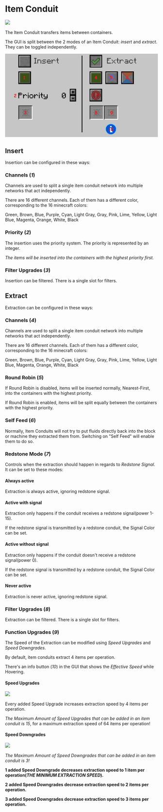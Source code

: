 # Item Conduit
![](http://loenwind.info/eio/Item_Conduit.png)

The Item Conduit transfers items between containers.

The GUI is split between the 2 modes of an Item Conduit: *insert* and *extract*. They can be toggled independently.

![Item Conduit GUI](images/GUIs/Item-Conduit-GUI.png)

## Insert

Insertion can be configured in these ways:

### Channels (*1*)

Channels are used to split a single item conduit network into multiple networks that act independently.

There are 16 different channels. Each of them has a different color, corresponding to the 16 minecraft colors:

Green, Brown, Blue, Purple, Cyan, Light Gray, Gray, Pink, Lime, Yellow, Light Blue, Magenta, Orange, White, Black

### Priority (*2*)

The insertion uses the priority system. The priority is represented by an integer.

*The items will be inserted into the containers with the highest priority first.*

### Filter Upgrades (*3*)

Insertion can be filtered. There is a single slot for filters.

## Extract

Extraction can be configured in these ways:

### Channels (*4*)

Channels are used to split a single item conduit network into multiple networks that act independently.

There are 16 different channels. Each of them has a different color, corresponding to the 16 minecraft colors:

Green, Brown, Blue, Purple, Cyan, Light Gray, Gray, Pink, Lime, Yellow, Light Blue, Magenta, Orange, White, Black

### Round Robin (*5*)

If Round Robin is disabled, items will be inserted normally, Nearest-First, into the containers with the highest priority.

If Round Robin is enabled, items will be split equally between the containers with the highest priority.

### Self Feed (*6*)

Normally, Item Conduits will not try to put fluids directly back into the block or machine they extracted them from. Switching on "Self Feed" will enable them to do so.

### Redstone Mode (*7*)

Controls when the extraction should happen in regards to *Redstone Signal*. It can be set to these modes:

#### Always active
Extraction is always active, ignoring redstone signal.

#### Active with signal
Extraction only happens if the conduit receives a redstone signal(power 1-15).

If the redstone signal is transmitted by a redstone conduit, the Signal Color can be set.

#### Active without signal
Extraction only happens if the conduit doesn't receive a redstone signal(power 0).

If the redstone signal is transmitted by a redstone conduit, the Signal Color can be set.

#### Never active
Extraction is never active, ignoring redstone signal.

### Filter Upgrades (*8*)

Extraction can be filtered. There is a single slot for filters.

### Function Upgrades (*9*)

The Speed of the Extraction can be modified using *Speed Upgrades* and *Speed Downgrades*.

By default, item conduits extract 4 items per operation.

There's an info button (*10*) in the GUI that shows the *Effective Speed* while Hovering.

#### Speed Upgrades
![](http://loenwind.info/eio/Item_Conduit_Speed_Upgrade.png)

Every added Speed Upgrade increases extraction speed by 4 items per operation.

*The Maximum Amount of Speed Upgrades that can be added in an item conduit is 15*, for a maximum extraction speed of 64 items per operation!

#### Speed Downgrades
![](http://loenwind.info/eio/Item_Conduit_Speed_Downgrade.png)

*The Maximum Amount of Speed Downgrades that can be added in an item conduit is 3!*

**1 added Speed Downgrade decreases extraction speed to 1 item per operation(*THE MINIMUM EXTRACTION SPEED*).**

**2 added Speed Downgrades decrease extraction speed to 2 items per operation.**

**3 added Speed Downgrades decrease extraction speed to 3 items per operation.**

